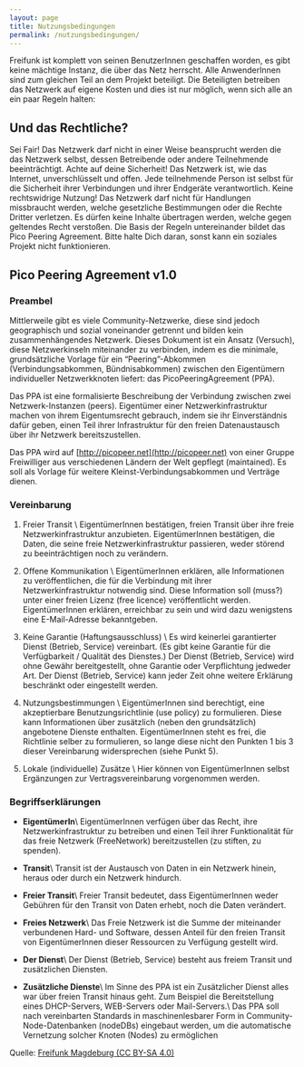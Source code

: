 ```yaml
---
layout: page
title: Nutzungsbedingungen
permalink: /nutzungsbedingungen/
---
```


Freifunk ist komplett von seinen BenutzerInnen geschaffen worden, es gibt keine mächtige Instanz, die über das Netz herrscht. Alle AnwenderInnen sind zum gleichen Teil an dem Projekt beteiligt. Die Beteiligten betreiben das Netzwerk auf eigene Kosten und dies ist nur möglich, wenn sich alle an ein paar Regeln halten:

## Und das Rechtliche?

Sei Fair!
Das Netzwerk darf nicht in einer Weise beansprucht werden die das Netzwerk selbst, dessen Betreibende oder andere Teilnehmende beeinträchtigt.
Achte auf deine Sicherheit!
Das Netzwerk ist, wie das Internet, unverschlüsselt und offen. Jede teilnehmende Person ist selbst für die Sicherheit ihrer Verbindungen und ihrer Endgeräte verantwortlich.
Keine rechtswidrige Nutzung!
Das Netzwerk darf nicht für Handlungen missbraucht werden, welche gesetzliche Bestimmungen oder die Rechte Dritter verletzen. Es dürfen keine Inhalte übertragen werden, welche gegen geltendes Recht verstoßen.
Die Basis der Regeln untereinander bildet das Pico Peering Agreement. Bitte halte Dich daran, sonst kann ein soziales Projekt nicht funktionieren.

## Pico Peering Agreement v1.0

### Preambel

Mittlerweile gibt es viele Community-Netzwerke, diese sind jedoch geographisch und sozial voneinander getrennt und bilden kein zusammenhängendes Netzwerk. Dieses Dokument ist ein Ansatz (Versuch), diese Netzwerkinseln miteinander zu verbinden, indem es die minimale, grundsätzliche Vorlage für ein “Peering”-Abkommen (Verbindungsabkommen, Bündnisabkommen) zwischen den Eigentümern individueller Netzwerkknoten liefert: das PicoPeeringAgreement (PPA).

Das PPA ist eine formalisierte Beschreibung der Verbindung zwischen zwei Netzwerk-Instanzen (peers). Eigentümer einer Netzwerkinfrastruktur machen von ihrem Eigentumsrecht gebrauch, indem sie ihr Einverständnis dafür geben, einen Teil ihrer Infrastruktur für den freien Datenaustausch über ihr Netzwerk bereitszustellen.

Das PPA wird auf [http://picopeer.net](http://picopeer.net) von einer Gruppe Freiwilliger aus verschiedenen Ländern der Welt gepflegt (maintained). Es soll als Vorlage für weitere Kleinst-Verbindungsabkommen und Verträge dienen.

### Vereinbarung

1. Freier Transit \\
EigentümerInnen bestätigen, freien Transit über ihre freie Netzwerkinfrastruktur anzubieten.
EigentümerInnen bestätigen, die Daten, die seine freie Netzwerkinfrastruktur passieren, weder störend zu beeinträchtigen noch zu verändern.

2. Offene Kommunikation \\
EigentümerInnen erklären, alle Informationen zu veröffentlichen, die für die Verbindung mit ihrer Netzwerkinfrastruktur notwendig sind.
Diese Information soll (muss?) unter einer freien Lizenz (free licence) veröffentlicht werden.
EigentümerInnen erklären, erreichbar zu sein und wird dazu wenigstens eine E-Mail-Adresse bekanntgeben.

3. Keine Garantie (Haftungsausschluss) \\
Es wird keinerlei garantierter Dienst (Betrieb, Service) vereinbart. (Es gibt keine Garantie für die Verfügbarkeit / Qualität des Dienstes.)
Der Dienst (Betrieb, Service) wird ohne Gewähr bereitgestellt, ohne Garantie oder Verpflichtung jedweder Art.
Der Dienst (Betrieb, Service) kann jeder Zeit ohne weitere Erklärung beschränkt oder eingestellt werden.

4. Nutzungsbestimmungen \\
EigentümerInnen sind berechtigt, eine akzeptierbare Benutzungsrichtlinie (use policy) zu formulieren.
Diese kann Informationen über zusätzlich (neben den grundsätzlich) angebotene Dienste enthalten.
EigentümerInnen steht es frei, die Richtlinie selber zu formulieren, so lange diese nicht den Punkten 1 bis 3 dieser Vereinbarung widersprechen (siehe Punkt 5).

5. Lokale (individuelle) Zusätze \\
Hier können von EigentümerInnen selbst Ergänzungen zur Vertragsvereinbarung vorgenommen werden.

### Begriffserklärungen

* **EigentümerIn**\\
EigentümerInnen verfügen über das Recht, ihre Netzwerkinfrastruktur zu betreiben und einen Teil ihrer Funktionalität für das freie Netzwerk (FreeNetwork) bereitzustellen (zu stiften, zu spenden).

* **Transit**\\
Transit ist der Austausch von Daten in ein Netzwerk hinein, heraus oder durch ein Netzwerk hindurch.

* **Freier Transit**\\
Freier Transit bedeutet, dass EigentümerInnen weder Gebühren für den Transit von Daten erhebt, noch die Daten verändert.

* **Freies Netzwerk**\\
Das Freie Netzwerk ist die Summe der miteinander verbundenen Hard- und Software, dessen Anteil für den freien Transit von EigentümerInnen dieser Ressourcen zu Verfügung gestellt wird.

* **Der Dienst**\\
Der Dienst (Betrieb, Service) besteht aus freiem Transit und zusätzlichen Diensten.

* **Zusätzliche Dienste**\\
Im Sinne des PPA ist ein Zusätzlicher Dienst alles war über freien Transit hinaus geht. Zum Beispiel die Bereitstellung eines DHCP-Servers, WEB-Servers oder Mail-Servers.\\
Das PPA soll nach vereinbarten Standards in maschinenlesbarer Form in Community-Node-Datenbanken (nodeDBs) eingebaut werden, um die automatische Vernetzung solcher Knoten (Nodes) zu ermöglichen


Quelle: [Freifunk Magdeburg (CC BY-SA 4.0)](http://md.freifunk.net)
